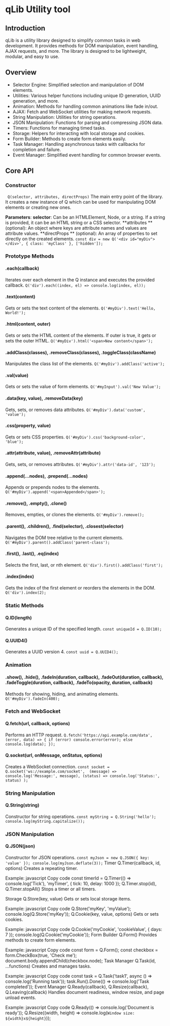 # qLib Utility tool

## Introduction

qLib is a utility library designed to simplify common tasks in web development. It provides methods for DOM manipulation, event handling, AJAX requests, and more. The library is designed to be lightweight, modular, and easy to use.

## Overview
* Selector Engine: Simplified selection and manipulation of DOM elements.
* Utilities: Various helper functions including unique ID generation, UUID generation, and more.
* Animation: Methods for handling common animations like fade in/out.
* AJAX: Fetch and WebSocket utilities for making network requests.
* String Manipulation: Utilities for string operations.
* JSON Manipulation: Functions for parsing and compressing JSON data.
* Timers: Functions for managing timed tasks.
* Storage: Helpers for interacting with local storage and cookies.
* Form Builder: Methods to create form elements easily.
* Task Manager: Handling asynchronous tasks with callbacks for completion and failure.
* Event Manager: Simplified event handling for common browser events.
## Core API
### Constructor
` Q(selector, attributes, directProps)`
The main entry point of the library. It creates a new instance of Q which can be used for manipulating DOM elements or creating new ones.

**Parameters**:
**selector**: Can be an HTMLElement, Node, or a string. If a string is provided, it can be an HTML string or a CSS selector.
**attributes ** (optional): An object where keys are attribute names and values are attribute values.
**directProps ** (optional): An array of properties to set directly on the created elements.
`const div = new Q('<div id="myDiv"></div>', { class: 'myClass' }, ['hidden']);`

### Prototype Methods
#### .each(callback)
Iterates over each element in the Q instance and executes the provided callback.
`Q('div').each((index, el) => console.log(index, el));`
#### .text(content)
Gets or sets the text content of the elements.
`Q('#myDiv').text('Hello, World!');`
#### .html(content, outer)
Gets or sets the HTML content of the elements. If outer is true, it gets or sets the outer HTML.
`Q('#myDiv').html('<span>New content</span>');`
#### .addClass(classes), .removeClass(classes), .toggleClass(className)
Manipulates the class list of the elements.
`Q('#myDiv').addClass('active');`
#### .val(value)
Gets or sets the value of form elements.
`Q('#myInput').val('New Value');`
#### .data(key, value), .removeData(key)
Gets, sets, or removes data attributes.
`Q('#myDiv').data('custom', 'value');`
#### .css(property, value)
Gets or sets CSS properties.
`Q('#myDiv').css('background-color', 'blue');`
#### .attr(attribute, value), .removeAttr(attribute)
Gets, sets, or removes attributes.
`Q('#myDiv').attr('data-id', '123');`
#### .append(...nodes), .prepend(...nodes)
Appends or prepends nodes to the elements.
`Q('#myDiv').append('<span>Appended</span>');`
#### .remove(), .empty(), .clone()
Removes, empties, or clones the elements.
`Q('#myDiv').remove();`
#### .parent(), .children(), .find(selector), .closest(selector)
Navigates the DOM tree relative to the current elements.
`Q('#myDiv').parent().addClass('parent-class');`
#### .first(), .last(), .eq(index)
Selects the first, last, or nth element.
`Q('div').first().addClass('first');`
#### .index(index)
Gets the index of the first element or reorders the elements in the DOM.
`Q('div').index(2);`

### Static Methods
#### Q.ID(length)
Generates a unique ID of the specified length.
`const uniqueId = Q.ID(10);`
#### Q.UUID4()
Generates a UUID version 4.
`const uuid = Q.UUID4();`
### Animation
#### .show(), .hide(), .fadeIn(duration, callback), .fadeOut(duration, callback), .fadeToggle(duration, callback), .fadeTo(opacity, duration, callback)
Methods for showing, hiding, and animating elements.
`Q('#myDiv').fadeIn(400);`
### Fetch and WebSocket
#### Q.fetch(url, callback, options)
Performs an HTTP request.
`Q.fetch('https://api.example.com/data', (error, data) => {
    if (error) console.error(error);
    else console.log(data);
});`
#### Q.socket(url, onMessage, onStatus, options)
Creates a WebSocket connection.
`const socket = Q.socket('ws://example.com/socket', 
    (message) => console.log('Message:', message),
    (status) => console.log('Status:', status)
);`
### String Manipulation
#### Q.String(string)
Constructor for string operations.
`const myString = Q.String('hello');
console.log(myString.capitalize());`
### JSON Manipulation
#### Q.JSON(json)
Constructor for JSON operations.
`const myJson = new Q.JSON({ key: 'value' });
console.log(myJson.deflate(3));`
Timer
Q.Timer(callback, id, options)
Creates a repeating timer.

Example:
javascript
Copy code
const timerId = Q.Timer(() => console.log('Tick'), 'myTimer', { tick: 10, delay: 1000 });
Q.Timer.stop(id), Q.Timer.stopAll()
Stops a timer or all timers.

Storage
Q.Store(key, value)
Gets or sets local storage items.

Example:
javascript
Copy code
Q.Store('myKey', 'myValue');
console.log(Q.Store('myKey'));
Q.Cookie(key, value, options)
Gets or sets cookies.

Example:
javascript
Copy code
Q.Cookie('myCookie', 'cookieValue', { days: 7 });
console.log(Q.Cookie('myCookie'));
Form Builder
Q.Form()
Provides methods to create form elements.

Example:
javascript
Copy code
const form = Q.Form();
const checkbox = form.CheckBox(true, 'Check me');
document.body.appendChild(checkbox.node);
Task Manager
Q.Task(id, ...functions)
Creates and manages tasks.

Example:
javascript
Copy code
const task = Q.Task('task1', async () => console.log('Running task'));
task.Run().Done(() => console.log('Task completed'));
Event Manager
Q.Ready(callback), Q.Resize(callback), Q.Leaving(callback)
Handles document readiness, window resize, and page unload events.

Example:
javascript
Copy code
Q.Ready(() => console.log('Document is ready'));
Q.Resize((width, height) => console.log(`Window size: ${width}x${height}`));